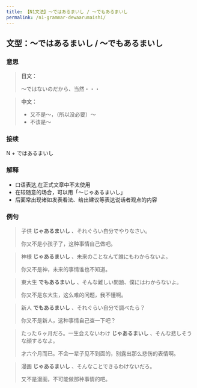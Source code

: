 ```yaml
---
title: 【N1文法】〜ではあるまいし / 〜でもあるまいし
permalink: /n1-grammar-dewaarumaishi/
---
```


## 文型：〜ではあるまいし / 〜でもあるまいし

### 意思

> **日文：**
> 
> 〜ではないのだから、当然・・・

> **中文：**
>
> * 又不是〜，（所以没必要）〜
> * 不该是〜


### 接续

N + ではあるまいし

### 解释

- 口语表达,在正式文章中不太使用
- 在较随意的场合，可以用「〜じゃあるまいし」
- 后面常出现诸如发表看法、给出建议等表达说话者观点的内容

### 例句

> 子供 **じゃあるまいし** 、それぐらい自分でやりなさい。
>
> 你又不是小孩子了，这种事情自己做吧。

> 神様 **じゃあるまいし** 、未来のことなんて誰にもわからないよ。
>
> 你又不是神，未来的事情谁也不知道。

> 東大生 **でもあるまいし** 、そんな難しい問題、僕にはわからないよ。
>
> 你又不是东大生，这么难的问题，我不懂啊。

> 新人 **でもあるまいし** 、それぐらい自分で調べたら？
>
> 你又不是新人，这种事情自己查一下吧？

> たった６ヶ月だろ。一生会えないわけ **じゃあるまいし** 、そんな悲しそうな顔するなよ。
>
> 才六个月而已。不会一辈子见不到面的，别露出那么悲伤的表情啊。

> 漫画 **じゃあるまいし** 、そんなことできるわけないだろ。
>
> 又不是漫画，不可能做那种事情的吧。
